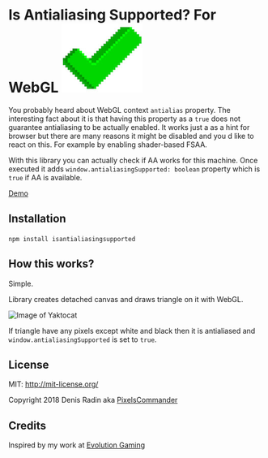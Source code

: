 # Is Antialiasing Supported? For WebGL ![Image of check sign](./check.jpeg)

You probably heard about WebGL context ```antialias``` property. The interesting fact about it is that having this property as a `true` does not guarantee antialiasing to be actually enabled. It works just a as a hint for browser but there are many reasons it might be disabled and you d like to react on this. For example by enabling shader-based FSAA.

With this library you can actually check if AA works for this machine. Once executed it adds ```window.antialiasingSupported: boolean``` property which is ```true``` if AA is available.

[Demo](http://pixelscommander.com/polygon/aatest/demo/)

## Installation

```npm install isantialiasingsupported```

## How this works?
Simple. 

Library creates detached canvas and draws triangle on it with WebGL.

![Image of Yaktocat](./test.png)

If triangle have any pixels except white and black then it is antialiased and ```window.antialiasingSupported``` is set to ```true```.

## License

MIT: http://mit-license.org/

Copyright 2018 Denis Radin aka [PixelsCommander](http://pixelscommander.com)

## Credits

Inspired by my work at [Evolution Gaming](https://www.evolutiongamingcareers.com/search-jobs/?department=Engineering&country=)